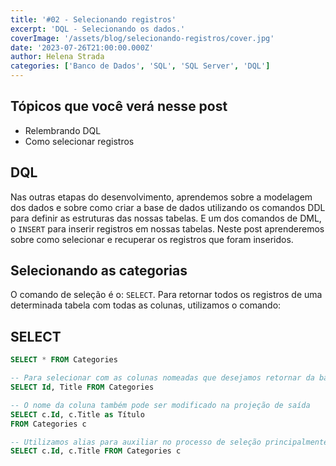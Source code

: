 ```yaml
---
title: '#02 - Selecionando registros'
excerpt: 'DQL - Selecionando os dados.'
coverImage: '/assets/blog/selecionando-registros/cover.jpg'
date: '2023-07-26T21:00:00.000Z'
author: Helena Strada
categories: ['Banco de Dados', 'SQL', 'SQL Server', 'DQL']
---
```


## Tópicos que você verá nesse post

- Relembrando DQL
- Como selecionar registros

## DQL

Nas outras etapas do desenvolvimento, aprendemos sobre a modelagem dos dados e sobre como criar a base de dados utilizando os comandos DDL para definir as estruturas das nossas tabelas. E um dos comandos de DML, o `INSERT` para inserir registros em nossas tabelas. Neste post aprenderemos sobre como selecionar e recuperar os registros que foram inseridos.

## Selecionando as categorias

O comando de seleção é o: `SELECT`. Para retornar todos os registros de uma determinada tabela com todas as colunas, utilizamos o comando:

## SELECT

```sql
SELECT * FROM Categories
```

```sql
-- Para selecionar com as colunas nomeadas que desejamos retornar da base
SELECT Id, Title FROM Categories
```

```sql
-- O nome da coluna também pode ser modificado na projeção de saída
SELECT c.Id, c.Title as Título
FROM Categories c
```

```sql
-- Utilizamos alias para auxiliar no processo de seleção principalmente quando precisamos fazer consultas em mais de uma tabela.
SELECT c.Id, c.Title FROM Categories c
```
